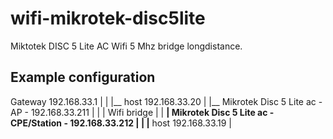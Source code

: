 # wifi-mikrotek-disc5lite
Miktotek DISC 5 Lite AC Wifi 5 Mhz bridge longdistance.


## Example configuration

Gateway 192.168.33.1
 |
 |
 |__ host 192.168.33.20
 |
 |__ Mikrotek Disc 5 Lite ac - AP - 192.168.33.211
   |
   |
   | Wifi bridge
   |
   | 
 __| Mikrotek Disc 5 Lite ac - CPE/Station - 192.168.33.212
 |
 |
 |__ host 192.168.33.19
 |


